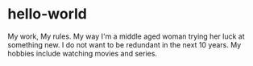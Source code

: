 # hello-world
My work, My rules. My way
I'm a middle aged woman trying her luck at something new. I do not want to be redundant in the next 10 years. My hobbies include watching movies and series. 
